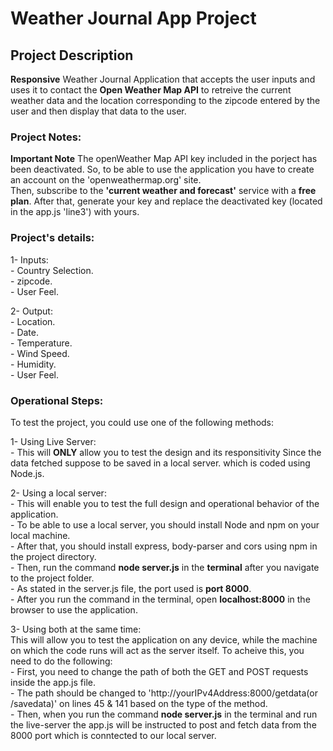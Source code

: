 # Weather Journal App Project

## Project Description

**Responsive** Weather Journal Application that accepts the user inputs and uses it to contact the **Open Weather Map API** to retreive the current weather data and the location corresponding to the zipcode entered by the user and then display that data to the user.

### Project Notes:

**Important Note** The openWeather Map API key included in the porject has been deactivated. So, to be able to use the 
application you have to create an account on the 'openweathermap.org' site. <br>
Then, subscribe to the **'current weather and forecast'** service with a **free plan**. After that, generate your key and replace the deactivated key (located in the app.js 'line3') with yours.

### Project's details:

1- Inputs: <br>
    - Country Selection. <br>
    - zipcode. <br>
    - User Feel. <br>

2- Output: <br>
    - Location. <br>
    - Date. <br>
    - Temperature. <br>
    - Wind Speed. <br>
    - Humidity. <br>
    - User Feel. <br>

### Operational Steps:

To test the project, you could use one of the following methods:

1- Using Live Server: <br>
    - This will **ONLY** allow you to test the design and its responsitivity Since the data fetched suppose to be saved 
      in a local server. which is coded using Node.js.

2- Using a local server: <br>
    - This will enable you to test the full design and operational behavior of the application. <br>
    - To be able to use a local server, you should install Node and npm on your local machine. <br>
    - After that, you should install express, body-parser and cors using npm in the project directory. <br>
    - Then, run the command **node server.js** in the **terminal** after you navigate to the project folder. <br>
    - As stated in the server.js file, the port used is **port 8000**. <br>
    - After you run the command in the terminal, open **localhost:8000** in the browser to use the application. <br>

3- Using both at the same time: <br>
    This will allow you to test the application on any device, while the machine on which the code runs will act as the 
    server itself. To acheive this, you need to do the following: <br>
    - First, you need to change the path of both the GET and POST requests inside the app.js file. <br>
    - The path should be changed to 'http://yourIPv4Address:8000/getdata(or /savedata)' on lines 45 & 141 based on the type of the method. <br>
    - Then, when you run the command **node server.js** in the terminal and run the live-server the app.js will be instructed to post and fetch data from the 8000 port which is conntected to our local server. <br>